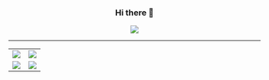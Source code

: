 <div align="center">
  
  ### Hi there 👋
  <a href="https://hits.seeyoufarm.com"><img src="https://hits.seeyoufarm.com/api/count/incr/badge.svg?url=https%3A%2F%2Fgithub.com%2Fzhtmr&count_bg=%2379C83D&title_bg=%23555555&icon=&icon_color=%23E7E7E7&title=hits&edge_flat=false"/></a> 
  <!-- <a href="https://solved.ac/zhtmr"><img src="http://mazassumnida.wtf/api/mini/generate_badge?boj=zhtmr&theme=dark"/></a>
-->


  ---

</div>
<table>
  <tr>
    <td valign="top"><a href="https://opgc.me/#/users/zhtmr" target="_blank"><img align="top" src="https://api.opgc.me/githubs/users/zhtmr/tag/?theme=prism" /></a></td>
    <td valign="top"><img align="top" src="https://github-readme-stats.vercel.app/api?username=zhtmr&show_icons=true&theme=radical"/></td>
  </tr>

  <tr>
    <td valign="top"><a href="https://solved.ac/zhtmr"><img align="top" src="http://mazassumnida.wtf/api/v2/generate_badge?boj=zhtmr&theme=dark"/></a></td>
    <td valign="top"><img align="top" src="http://mazandi.herokuapp.com/api?handle=zhtmr&theme=warm"/></td>
  </tr>
</table>





<!-- 블로그
[![Titory Badge](https://img.shields.io/badge/Tech%20Blog-555263?style=flat&logoColor=white)](https://zhtmr.github.io/)
-->


<!-- 백준 
[![Solved.ac Profile](http://mazassumnida.wtf/api/generate_badge?boj=zhtmr)](https://solved.ac/zhtmr)
-->

<!-- 
### 💪 Skills 

#### Platforms & Languages
<img src="https://img.shields.io/badge/spring-#6DB33F?style=flat-square&logo=spring&logoColor=white"/>

-->

